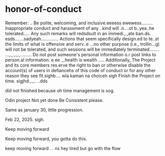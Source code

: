 # honor-of-conduct
Remember:
..
Be polite, welcoming, and inclusive.eeeess
ewewess.........
Inappropriate conduct and harassment of any ..kind will .n....ot b..yea..he tolerated..... Any such remarks will redsdsult in an immedi.,.,ate ban.ds.
esds.......sadyeah..............
Actions that seem specifically design.ed to te..st the limits of what is offensive and serv..e ...no other purpose (i.e., trollin...g) will not be tolerated, and such sessions will be immediately terminated........
...,.,.,.,.,.........
Do not post someone's personal information o.r post links to person.al information. e ee .,.health is wealth
.....
Additionally, The Project and its core members res.erve the right to ban or otherwise disable the account(s) of users in defiancehs of this code of conduct or for any other reason they see fit.sighb....
 wla kaman na choiceh
sigh
Finish the Project on time.  sigjhd.,.,..
..dds

did not finished because oh time management is sog.



Odin project
Not yet done
Be Consistent please.

Same as january 30, little progression.

Feb 22, 2025. sigh.


Keep moving forward

Keep moving forward, you gotta do this.

keep moving forward . . ns
hey
tired but go with the flow 
